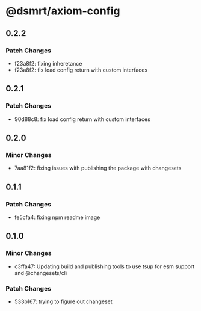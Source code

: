 # @dsmrt/axiom-config

## 0.2.2

### Patch Changes

- f23a8f2: fixing inheretance
- f23a8f2: fix load config return with custom interfaces

## 0.2.1

### Patch Changes

- 90d88c8: fix load config return with custom interfaces

## 0.2.0

### Minor Changes

- 7aa81f2: fixing issues with publishing the package with changesets

## 0.1.1

### Patch Changes

- fe5cfa4: fixing npm readme image

## 0.1.0

### Minor Changes

- c3ffa47: Updating build and publishing tools to use tsup for esm support and @changesets/cli

### Patch Changes

- 533b167: trying to figure out changeset
